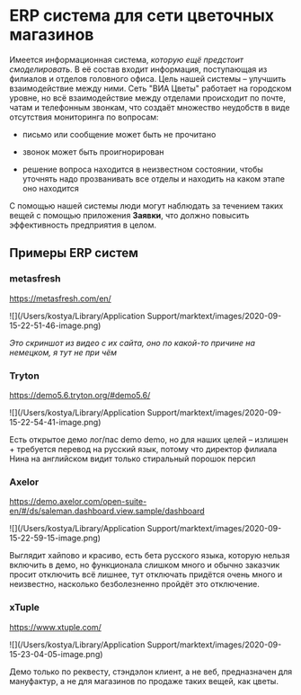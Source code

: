 # ERP система для сети цветочных магазинов



Имеется информационная система, *которую ещё предстоит смоделировать*. В её состав входит информация, поступающая из филиалов и отделов головного офиса. Цель нашей системы – улучшить взаимодействие между ними. Сеть "ВИА Цветы" работает на городском уровне, но всё взаимодействие между отделами происходит по почте, чатам и телефонным звонкам, что создаёт множество неудобств в виде отсутствия мониторинга по вопросам: 

- письмо или сообщение может быть не прочитано

- звонок может быть проигнорирован

- решение вопроса находится в неизвестном состоянии, чтобы уточнять надо прозванивать все отделы и находить на каком этапе оно находится 

С помощью нашей системы люди могут наблюдать за течением таких вещей с помощью приложения **Заявки**, что должно повысить эффективность предприятия в целом.



## Примеры ERP систем

### metasfresh

https://metasfresh.com/en/

![](/Users/kostya/Library/Application Support/marktext/images/2020-09-15-22-51-46-image.png)

*Это скриншот из видео с их сайта, оно по какой-то причине на немецком, я тут не при чём*



### Tryton

https://demo5.6.tryton.org/#demo5.6/

![](/Users/kostya/Library/Application Support/marktext/images/2020-09-15-22-54-41-image.png)

Есть открытое демо лог/пас demo demo, но для наших целей – излишен + требуется перевод на русский язык, потому что директор филиала Нина на английском видит только стиральный порошок персил

### Axelor

https://demo.axelor.com/open-suite-en/#/ds/saleman.dashboard.view.sample/dashboard

![](/Users/kostya/Library/Application Support/marktext/images/2020-09-15-22-59-15-image.png)

Выглядит хайпово и красиво, есть бета русского языка, которую нельзя включить в демо, но функционала слишком много и обычно заказчик просит отключить всё лишнее, тут отключать придётся очень много и неизвестно, насколько безболезненно пройдёт это отключение.



### xTuple

https://www.xtuple.com/

![](/Users/kostya/Library/Application Support/marktext/images/2020-09-15-23-04-05-image.png)

Демо только по реквесту, стэндэлон клиент, а не веб, предназначен для мануфактур, а не для магазинов по продаже таких вещей, как цветы.










